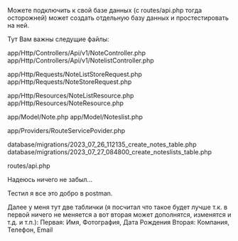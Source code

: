 Можете подключить к свой базе данных (с routes/api.php тогда осторожней) может создать отдельную базу данных и простестировать на ней.

Тут Вам важны следущие файлы:

app/Http/Controllers/Api/v1/NoteController.php
app/Http/Controllers/Api/v1/NotelistController.php

app/Http/Requests/NoteListStoreRequest.php
app/Http/Requests/NoteStoreRequest.php

app/Http/Resources/NoteListResource.php
app/Http/Resources/NoteResource.php

app/Model/Note.php
app/Model/Noteslist.php

app/Providers/RouteServicePovider.php

database/migrations/2023_07_26_112135_create_notes_table.php
database/migrations/2023_07_27_084800_create_noteslists_table.php

routes/api.php

Надеюсь ничего не забыл...

Тестил я все это добро в postman.

Далее у меня тут две таблички (я посчитал что такое будет лучше т.к. в первой ничего не меняется а вот вторая может дополнятся, изменятся и т.д. и т.п.):
Первая: Имя, Фотография, Дата Рождения
Вторая: Компания, Телефон, Email
